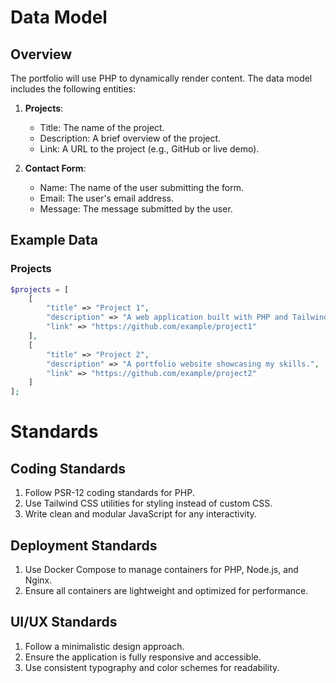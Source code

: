 # Data Model

## Overview
The portfolio will use PHP to dynamically render content. The data model includes the following entities:

1. **Projects**:
   - Title: The name of the project.
   - Description: A brief overview of the project.
   - Link: A URL to the project (e.g., GitHub or live demo).

2. **Contact Form**:
   - Name: The name of the user submitting the form.
   - Email: The user's email address.
   - Message: The message submitted by the user.

## Example Data
### Projects
```php
$projects = [
    [
        "title" => "Project 1",
        "description" => "A web application built with PHP and Tailwind CSS.",
        "link" => "https://github.com/example/project1"
    ],
    [
        "title" => "Project 2",
        "description" => "A portfolio website showcasing my skills.",
        "link" => "https://github.com/example/project2"
    ]
];
```

# Standards

## Coding Standards
1. Follow PSR-12 coding standards for PHP.
2. Use Tailwind CSS utilities for styling instead of custom CSS.
3. Write clean and modular JavaScript for any interactivity.

## Deployment Standards
1. Use Docker Compose to manage containers for PHP, Node.js, and Nginx.
2. Ensure all containers are lightweight and optimized for performance.

## UI/UX Standards
1. Follow a minimalistic design approach.
2. Ensure the application is fully responsive and accessible.
3. Use consistent typography and color schemes for readability.